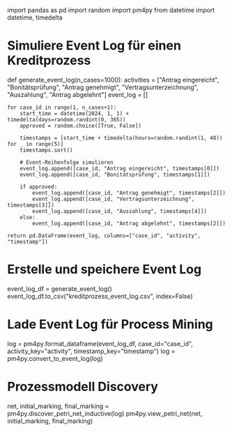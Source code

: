 import pandas as pd
import random
import pm4py
from datetime import datetime, timedelta

# Simuliere Event Log für einen Kreditprozess
def generate_event_log(n_cases=1000):
    activities = ["Antrag eingereicht", "Bonitätsprüfung", "Antrag genehmigt", "Vertragsunterzeichnung", "Auszahlung", "Antrag abgelehnt"]
    event_log = []
    
    for case_id in range(1, n_cases+1):
        start_time = datetime(2024, 1, 1) + timedelta(days=random.randint(0, 365))
        approved = random.choice([True, False])
        
        timestamps = [start_time + timedelta(hours=random.randint(1, 48)) for _ in range(5)]
        timestamps.sort()
        
        # Event-Reihenfolge simulieren
        event_log.append([case_id, "Antrag eingereicht", timestamps[0]])
        event_log.append([case_id, "Bonitätsprüfung", timestamps[1]])
        
        if approved:
            event_log.append([case_id, "Antrag genehmigt", timestamps[2]])
            event_log.append([case_id, "Vertragsunterzeichnung", timestamps[3]])
            event_log.append([case_id, "Auszahlung", timestamps[4]])
        else:
            event_log.append([case_id, "Antrag abgelehnt", timestamps[2]])
    
    return pd.DataFrame(event_log, columns=["case_id", "activity", "timestamp"])

# Erstelle und speichere Event Log
event_log_df = generate_event_log()
event_log_df.to_csv("kreditprozess_event_log.csv", index=False)

# Lade Event Log für Process Mining
log = pm4py.format_dataframe(event_log_df, case_id="case_id", activity_key="activity", timestamp_key="timestamp")
log = pm4py.convert_to_event_log(log)

# Prozessmodell Discovery
net, initial_marking, final_marking = pm4py.discover_petri_net_inductive(log)
pm4py.view_petri_net(net, initial_marking, final_marking)
